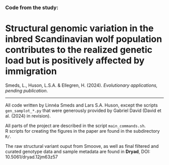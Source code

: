 ### Code from the study:

# Structural genomic variation in the inbred Scandinavian wolf population contributes to the realized genetic load but is positively affected by immigration

Smeds, L., Huson, L.S.A. & Ellegren, H. (2024). *Evolutionary applications, pending publication*.

---

All code written by Linnéa Smeds and Lars S.A. Huson, except the scripts `gen_samplot_*.py` that were generously provided by Gabriel David (David et al. (2024) in revision). 


All parts of the project are described in the script `main_commands.sh`.  
R scripts for creating the figures in the paper are found in the subdirectory `R/`.

The raw structural variant ouput from Smoove, as well as final filtered and curated genotype data and sample metadata are found in **Dryad**, DOI: 10.5061/dryad.12jm63z57
